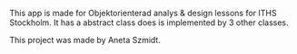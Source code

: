 This app is made for Objektorienterad analys & design lessons for ITHS Stockholm. It has a abstract class does is implemented by 3 other classes.

This project was made by Aneta Szmidt.
